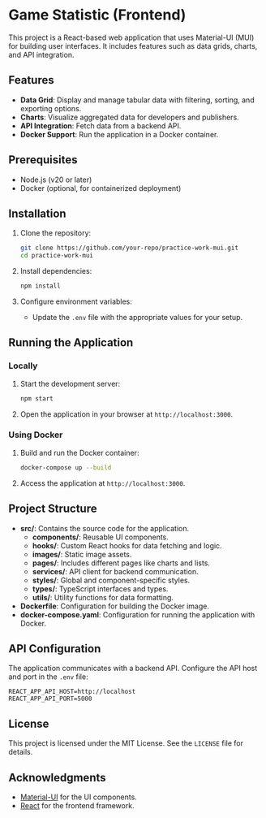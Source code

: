 # Game Statistic (Frontend)

This project is a React-based web application that uses Material-UI (MUI) for building user interfaces. It includes features such as data grids, charts, and API integration.

## Features

- **Data Grid**: Display and manage tabular data with filtering, sorting, and exporting options.
- **Charts**: Visualize aggregated data for developers and publishers.
- **API Integration**: Fetch data from a backend API.
- **Docker Support**: Run the application in a Docker container.

## Prerequisites

- Node.js (v20 or later)
- Docker (optional, for containerized deployment)

## Installation

1. Clone the repository:
   ```bash
   git clone https://github.com/your-repo/practice-work-mui.git
   cd practice-work-mui
   ```

2. Install dependencies:
   ```bash
   npm install
   ```

3. Configure environment variables:
   - Update the `.env` file with the appropriate values for your setup.

## Running the Application

### Locally

1. Start the development server:
   ```bash
   npm start
   ```

2. Open the application in your browser at `http://localhost:3000`.

### Using Docker

1. Build and run the Docker container:
   ```bash
   docker-compose up --build
   ```

2. Access the application at `http://localhost:3000`.

## Project Structure

- **src/**: Contains the source code for the application.
  - **components/**: Reusable UI components.
  - **hooks/**: Custom React hooks for data fetching and logic.
  - **images/**: Static image assets.
  - **pages/**: Includes different pages like charts and lists.
  - **services/**: API client for backend communication.
  - **styles/**: Global and component-specific styles.
  - **types/**: TypeScript interfaces and types.
  - **utils/**: Utility functions for data formatting.
- **Dockerfile**: Configuration for building the Docker image.
- **docker-compose.yaml**: Configuration for running the application with Docker.

## API Configuration

The application communicates with a backend API. Configure the API host and port in the `.env` file:
```
REACT_APP_API_HOST=http://localhost
REACT_APP_API_PORT=5000
```

## License

This project is licensed under the MIT License. See the `LICENSE` file for details.

## Acknowledgments

- [Material-UI](https://mui.com/) for the UI components.
- [React](https://reactjs.org/) for the frontend framework.
